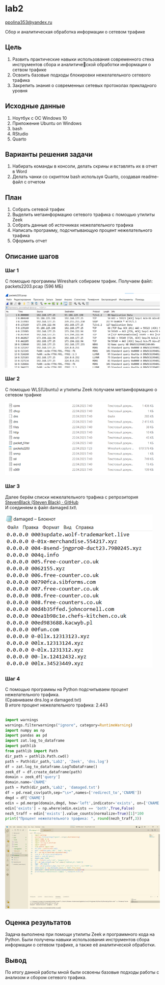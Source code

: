 lab2
================
ppolina353@yandex.ru

Сбор и аналитическая обработка информации о сетевом трафике

## Цель

1.  Развить практические навыки использования современного стека
    инструментов сбора и аналитической обработки информации о сетвом
    трафике
2.  Освоить базовые подходы блокировки нежелательного сетевого трафика
3.  Закрепить знания о современных сетевых протоколах прикладного уровня

## Исходные данные

1.  Ноутбук с ОС Windows 10
2.  Приложение Ubuntu on Windows
3.  bash
4.  RStudio
5.  Quarto

## Варианты решения задачи

1.  Набирать команды в консоли, делать скрины и вставлять их в отчет в
    Word
2.  Делать чанки со скриптом bash используя Quarto, создавая readme-файл
    с отчетом

## План

1.  Собрать сетевой трафик
2.  Выделить метаинформацию сетевого трафика с помощью утилиты Zeek
3.  Собрать данные об источниках нежелательного трафика
4.  Написать программу, подсчитывающую процент нежелательного трафика
5.  Оформить отчет

## Описание шагов

### Шаг 1

С помощью программы Wireshark собираем трафик. Получаем файл:
packets2203.pcap (596 МБ)

![alt text](1.png)


### Шаг 2

С помощью WLS(Ubuntu) и утилиты Zeek получаем метаинформацию о сетевом трафике

![alt text](2.png)

### Шаг 3 

Далее берём списки нежелательного трафика с репрозитория [StevenBlack (Steven Black) · GitHub](https://github.com/StevenBlack) \
И соединяем в файл damaged.txt\

![alt text](3.png)

### Шаг 4

С помощью программы на Python подсчитываем процент нежелательного трафика.\
(Сравниваем dns.log и damaged.txt)\
В итоге процент нежелательного трафика: 2.443 

``` python

import warnings
warnings.filterwarnings("ignore", category=RuntimeWarning)
import numpy as np
import pandas as pd
import zat.log_to_dataframe
import pathlib
from pathlib import Path
dir_path = pathlib.Path.cwd()
path = Path(dir_path,'Lab2', 'Zeek', 'dns.log')
df = zat.log_to_dataframe.LogToDataFrame()
zeek_df = df.create_dataframe(path)
domain = zeek_df['query']
domain.name='CNAME'
path = Path(dir_path,'Lab2', 'damaged.txt')
df = pd.read_csv(path,sep="\s+",names=['redirect_to','CNAME'])
dmgd = df['CNAME']
edin = pd.merge(domain,dmgd, how='left',indicator='exists', on=['CNAME'],)
edin['exists'] = np.where(edin.exists == 'both',True,False)
nezh_traff = edin['exists'].value_counts(normalize=True)[1]*100
print("Процент нежелательного трафика: ", round(nezh_traff,3))

```

![alt text](4.png)

## Оценка результатов

Задача выполнена при помощи утилиты Zeek и программного кода на Python. 
Были получены навыки использования инструментов сбора информации о сетевом трафике, а также её аналитической обработки.

## Вывод

По итогу данной работы мной были освоены базовые подходы работы с анализом и сбором сетевого трафика. 
